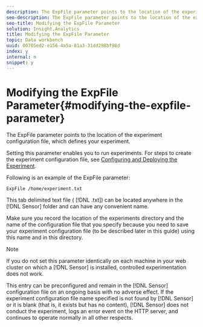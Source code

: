 ```yaml
---
description: The ExpFile parameter points to the location of the experiment configuration file, which defines your experiment.
seo-description: The ExpFile parameter points to the location of the experiment configuration file, which defines your experiment.
seo-title: Modifying the ExpFile Parameter
solution: Insight,Analytics
title: Modifying the ExpFile Parameter
topic: Data workbench
uuid: 00705ed2-e156-4a5a-81a3-31dd298bf98d
index: y
internal: n
snippet: y
---
```


# Modifying the ExpFile Parameter{#modifying-the-expfile-parameter}

The ExpFile parameter points to the location of the experiment configuration file, which defines your experiment.

Setting this parameter enables you to run experiments. For steps to create the experiment configuration file, see [Configuring and Deploying the Experiment](../../../home/c-undst-ctrld-exp/t-crt-ctrld-exp/c-cnfg-dply-exp.md#concept-50f1de0242904698937bb72b3ea1b429).

Following is an example of the ExpFile parameter: 

```
ExpFile /home/experiment.txt
```

This tab delimited text file ( [!DNL .txt]) can be located anywhere in the [!DNL Sensor] folder and can have any convenient name.

Make sure you record the location of the experiments directory and the name of the configuration file that you specify because you need to save your experiment configuration file (to be described later in this guide) using this name and in this directory.

>[!NOTE]
>
>If you do not set this parameter identically on each machine in your web cluster on which a [!DNL Sensor] is installed, controlled experimentation does not work.

This entry can be preconfigured and remain in the [!DNL Sensor] configuration file on an ongoing basis with no adverse effect. If the experiment configuration file name specified is not found by [!DNL Sensor] or it is blank (that is, it exists but has no content), [!DNL Sensor] does not conduct the experiment, logs an error event on the HTTP server, and continues to operate normally in all other respects. 
